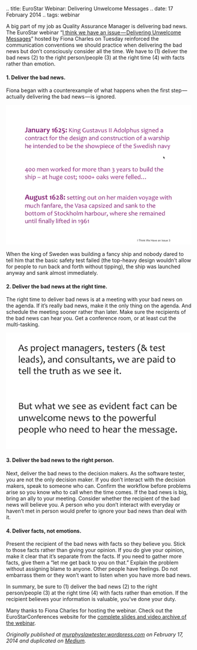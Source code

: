 .. title: EuroStar Webinar: Delivering Unwelcome Messages
.. date: 17 February 2014
.. tags: webinar


A big part of my job as Quality Assurance Manager is delivering bad news. The EuroStar webinar “[I think we have an issue — Delivering Unwelcome Messages](https://www.youtube.com/watch?v=QcMlCby9AVE)” hosted by Fiona Charles on Tuesday reinforced the communication conventions we should practice when delivering the bad news but don’t consciously consider all the time. We have to (1) deliver the bad news (2) to the right person/people (3) at the right time (4) with facts rather than emotion.

#### 1. Deliver the bad news.

Fiona began with a counterexample of what happens when the first step — actually delivering the bad news — is ignored.

![](/images/posts/2014/have-an-issue-1.png "My favorite slide")

When the king of Sweden was building a fancy ship and nobody dared to tell him that the basic safety test failed (the top-heavy design wouldn’t allow for people to run back and forth without tipping), the ship was launched anyway and sank almost immediately.

#### 2. Deliver the bad news at the right time.

The right time to deliver bad news is at a meeting with your bad news on the agenda. If it’s really bad news, make it the only thing on the agenda. And schedule the meeting sooner rather than later. Make sure the recipients of the bad news can hear you. Get a conference room, or at least cut the multi-tasking.

![](/images/posts/2014/have-an-issue-2.png "People don’t like hearing bad news.")

#### 3. Deliver the bad news to the right person.

Next, deliver the bad news to the decision makers. As the software tester, you are not the only decision maker. If you don’t interact with the decision makers, speak to someone who can. Confirm the workflow before problems arise so you know who to call when the time comes. If the bad news is big, bring an ally to your meeting. Consider whether the recipient of the bad news will believe you. A person who you don’t interact with everyday or haven’t met in person would prefer to ignore your bad news than deal with it.


#### 4. Deliver facts, not emotions.

Present the recipient of the bad news with facts so they believe you. Stick to those facts rather than giving your opinion. If you do give your opinion, make it clear that it’s separate from the facts. If you need to gather more facts, give them a “let me get back to you on that.” Explain the problem without assigning blame to anyone. Other people have feelings. Do not embarrass them or they won’t want to listen when you have more bad news.

In summary, be sure to (1) deliver the bad news (2) to the right person/people (3) at the right time (4) with facts rather than emotion. If the recipient believes your information is valuable, you’ve done your duty.

Many thanks to Fiona Charles for hosting the webinar. Check out the EuroStarConferences website for the <a href="http://www.eurostarconferences.com/community/member/webinar-archive/webinar-91-i-think-we-have-an-issue-%E2%80%93-delivering-unwelcome-messages" target="_blank">complete slides and video archive of the webinar</a>.

*Originally published at [murphyslawtester.wordpress.com](https://murphyslawtester.wordpress.com/2014/02/17/eurostar-webinar-fiona-charles-delivering-unwelcome-messages/) on February 17, 2014 and duplicated on [Medium](https://medium.com/@ezagroba/eurostar-webinar-delivering-unwelcome-messages-70cf10a165a).*